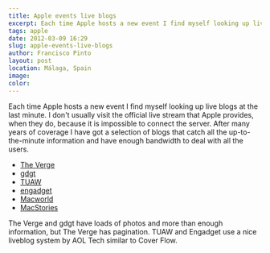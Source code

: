 ```yaml
---
title: Apple events live blogs
excerpt: Each time Apple hosts a new event I find myself looking up live blogs at the last minute.
tags: apple
date: 2012-03-09 16:29
slug: apple-events-live-blogs
author: Francisco Pinto
layout: post
location: Málaga, Spain
image:
color:
---
```


Each time Apple hosts a new event I find myself looking up live blogs at the last minute. I don't usually visit the official live stream that Apple provides, when they do, because it is impossible to connect the server. After many years of coverage I have got a selection of blogs that catch all the up-to-the-minute information and have enough bandwidth to deal with all the users.

- [The Verge](http://live.theverge.com)
- [gdgt](http://live.gdgt.com)
- [TUAW](http://tuaw.com)
- [engadget](http://live.engadget.com)
- [Macworld](http://www.macworld.com)
- [MacStories](http://macstories.net)

The Verge and gdgt have loads of photos and more than enough information, but The Verge has pagination. TUAW and Engadget use a nice liveblog system by AOL Tech similar to Cover Flow.